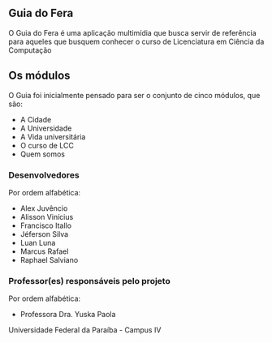## Guia do Fera

O Guia do Fera é uma aplicação multimídia que busca servir de referência para aqueles que busquem conhecer o curso de Licenciatura em Ciência da Computação

## Os módulos

O Guia foi inicialmente pensado para ser o conjunto de cinco módulos, que são:

- A Cidade
- A Universidade
- A Vida universitária
- O curso de LCC
- Quem somos


### Desenvolvedores

Por ordem alfabética:
- Alex Juvêncio
- Alisson Vinícius
- Francisco Itallo
- Jéferson Silva
- Luan Luna
- Marcus Rafael
- Raphael Salviano


### Professor(es) responsáveis pelo projeto

Por ordem alfabética:
- Professora Dra. Yuska Paola


Universidade Federal da Paraíba - Campus IV
